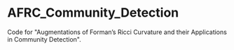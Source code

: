 # AFRC_Community_Detection
Code for "Augmentations of Forman’s Ricci Curvature and their Applications in Community Detection".
